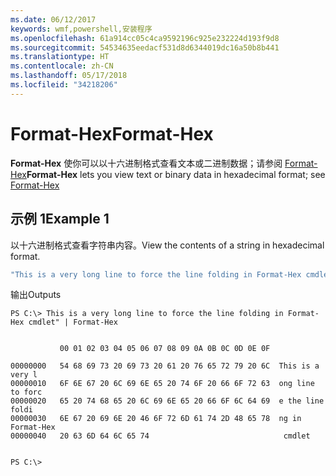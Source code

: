 ```yaml
---
ms.date: 06/12/2017
keywords: wmf,powershell,安装程序
ms.openlocfilehash: 61a914cc05c4ca9592196c925e232224d193f9d8
ms.sourcegitcommit: 54534635eedacf531d8d6344019dc16a50b8b441
ms.translationtype: HT
ms.contentlocale: zh-CN
ms.lasthandoff: 05/17/2018
ms.locfileid: "34218206"
---
```

# <a name="format-hex"></a><span data-ttu-id="8878c-102">Format-Hex</span><span class="sxs-lookup"><span data-stu-id="8878c-102">Format-Hex</span></span>
<span data-ttu-id="8878c-103">**Format-Hex** 使你可以以十六进制格式查看文本或二进制数据；请参阅 [Format-Hex](https://msdn.microsoft.com/powershell/reference/5.1/microsoft.powershell.utility/format-hex)</span><span class="sxs-lookup"><span data-stu-id="8878c-103">**Format-Hex** lets you view text or binary data in hexadecimal format; see [Format-Hex](https://msdn.microsoft.com/powershell/reference/5.1/microsoft.powershell.utility/format-hex)</span></span>

## <a name="example-1"></a><span data-ttu-id="8878c-104">示例 1</span><span class="sxs-lookup"><span data-stu-id="8878c-104">Example 1</span></span>
<span data-ttu-id="8878c-105">以十六进制格式查看字符串内容。</span><span class="sxs-lookup"><span data-stu-id="8878c-105">View the contents of a string in hexadecimal format.</span></span>

```powershell
"This is a very long line to force the line folding in Format-Hex cmdlet" | Format-Hex
```

<span data-ttu-id="8878c-106">输出</span><span class="sxs-lookup"><span data-stu-id="8878c-106">Outputs</span></span>
```
PS C:\> This is a very long line to force the line folding in Format-Hex cmdlet" | Format-Hex


           00 01 02 03 04 05 06 07 08 09 0A 0B 0C 0D 0E 0F

00000000   54 68 69 73 20 69 73 20 61 20 76 65 72 79 20 6C  This is a very l
00000010   6F 6E 67 20 6C 69 6E 65 20 74 6F 20 66 6F 72 63  ong line to forc
00000020   65 20 74 68 65 20 6C 69 6E 65 20 66 6F 6C 64 69  e the line foldi
00000030   6E 67 20 69 6E 20 46 6F 72 6D 61 74 2D 48 65 78  ng in Format-Hex
00000040   20 63 6D 64 6C 65 74                              cmdlet


PS C:\>
```
